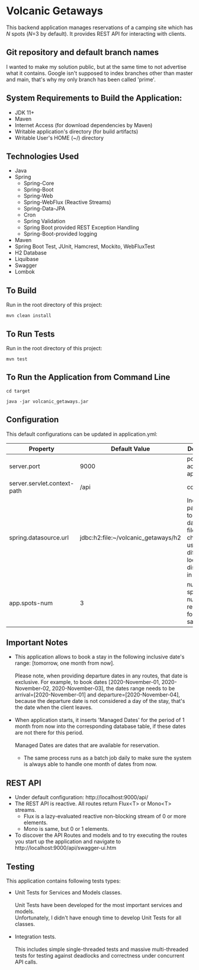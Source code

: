 # Volcanic Getaways

This backend application manages reservations of a camping site which has _N_ spots (_N_=3 by default).
It provides REST API for interacting with clients.

## Git repository and default branch names
I wanted to make my solution public, but at the same time to not advertise what it contains.
Google isn't supposed to index branches other than master and main, that's why my only branch has been called 'prime'. 

## System Requirements to Build the Application:

- JDK 11+
- Maven
- Internet Access (for download dependencies by Maven)
- Writable application's directory (for build artifacts)
- Writable User's HOME (~/) directory

## Technologies Used
* Java
* Spring 
    * Spring-Core
    * Spring-Boot
    * Spring-Web
    * Spring-WebFlux (Reactive Streams)
    * Spring-Data-JPA 
    * Cron
    * Spring Validation
    * Spring Boot provided REST Exception Handling
    * Spring-Boot-provided logging
* Maven
* Spring Boot Test, JUnit, Hamcrest, Mockito, WebFluxTest
* H2 Database
* Liquibase
* Swagger
* Lombok

## To Build
Run in the root directory of this project:
```
mvn clean install
```

## To Run Tests
Run in the root directory of this project:
```
mvn test
```

## To Run the Application from Command Line

```
cd target                      

java -jar volcanic_getaways.jar
```

## Configuration

This default configurations can be updated in application.yml:

Property|Default Value|Description|Notes
--------|-----|-----------|-----
server.port|9000|port to access the application|
server.servlet.context-path|/api|context root|
spring.datasource.url|jdbc:h2:file:~/volcanic_getaways/h2|Includes path where to store H2 database file. Can be changed to use different location on disk or to be in-memory.|if this property is changed, liquibase.url property in the same file must be updated to the same value.
app.spots-num|3|number of spots = max number of reservations for the same date|  

## Important Notes

* This application allows to book a stay in the following inclusive date's range: [tomorrow, one month from now].
<br/><br/>Please note, when providing departure dates in any routes, that date is exclusive.
For example, to book dates [2020-November-01, 2020-November-02, 2020-November-03], the dates range needs to be arrival=[2020-November-01] and departure=[2020-November-04], because the departure date is not considered a day of the stay, that's the date when the client leaves. <br/> <br/>
* When application starts, it inserts 'Managed Dates' for the period of 1 month from now into the corresponding database table, if these dates are not there for this period.
<br/><br/>Managed Dates are dates that are available for reservation.<br/><br/> 
    * The same process runs as a batch job daily to make sure the system is always able to handle one month of dates from now.
    
## REST API

* Under default configuration: http://localhost:9000/api/
* The REST API is reactive. All routes return Flux\<T\> or Mono\<T\> streams. 
  * Flux is a lazy-evaluated reactive non-blocking stream of 0 or more elements.
  * Mono is same, but 0 or 1 elements.
* To discover the API Routes and models and to try executing the routes you start up the application and navigate to http://localhost:9000/api/swagger-ui.htm
 
## Testing

This application contains following tests types:<br/>
* Unit Tests for Services and Models classes.<br/> <br/> 
  Unit Tests have been developed for the most important services and models.<br/> 
  Unfortunately, I didn't have enough time to develop Unit Tests for all classes.<br/><br/>
* Integration tests. <br/><br/> 
  This includes simple single-threaded tests and massive multi-threaded tests for testing against deadlocks and correctness under concurrent API calls.   

